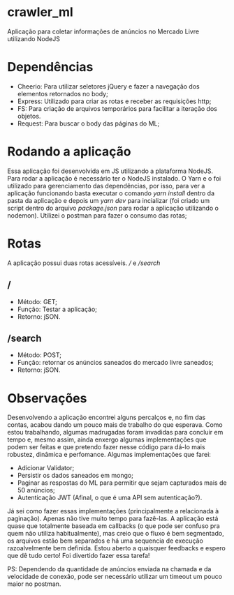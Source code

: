 # crawler_ml

Aplicação para coletar informações de anúncios no Mercado Livre utilizando NodeJS

# Dependências

- Cheerio: Para utilizar seletores jQuery e fazer a navegação dos elementos retornados no body;
- Express: Utilizado para criar as rotas e receber as requisições http;
- FS: Para criação de arquivos temporários para facilitar a iteração dos objetos.
- Request: Para buscar o body das páginas do ML;

# Rodando a aplicação

Essa aplicação foi desenvolvida em JS utilizando a plataforma NodeJS. Para rodar a aplicação é necessário ter o NodeJS instalado. O Yarn e o foi utilizado para gerenciamento das dependências, por isso, para ver a aplicação funcionando basta executar o comando _yarn install_ dentro da pasta da aplicação e depois um _yarn dev_ para incializar (foi criado um script dentro do arquivo _package.json_ para rodar a aplicação utilizando o nodemon). Utilizei o postman para fazer o consumo das rotas;

# Rotas

A aplicação possui duas rotas acessíveis. _/_ e _/search_

## /
- Método: GET;
- Função: Testar a aplicação;
- Retorno: jSON.

## /search
- Método: POST;
- Função: retornar os anúncios saneados do mercado livre saneados;
- Retorno: jSON.

# Observações
Desenvolvendo a aplicação encontrei alguns percalços e, no fim das contas, acabou dando um pouco mais de trabalho do que esperava. Como estou trabalhando, algumas madrugadas foram invadidas para concluir em tempo e, mesmo assim, ainda enxergo algumas implementações que podem ser feitas e que pretendo fazer nesse código para dá-lo mais robustez, dinâmica e perfomance. Algumas implementações que farei: 

- Adicionar Validator;
- Persistir os dados saneados em mongo;
- Paginar as respostas do ML para permitir que sejam capturados mais de 50 anúncios;
- Autenticação JWT (Afinal, o que é uma API sem autenticação?).

Já sei como fazer essas implementações (principalmente a relacionada à paginação). Apenas não tive muito tempo para fazê-las. A aplicação está quase que totalmente baseada em callbacks (o que pode ser confuso pra quem não utiliza habitualmente), mas creio que o fluxo é bem segmentado, os arquivos estão bem separados e há uma sequencia de execução razoalvelmente bem definida. Estou aberto a quaisquer feedbacks e espero que dê tudo certo! Foi divertido fazer essa tarefa!

PS: Dependendo da quantidade de anúncios enviada na chamada e da velocidade de conexão, pode ser necessário utilizar um timeout um pouco maior no postman.